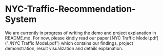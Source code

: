 # NYC-Traffic-Recommendation-System

We are currently in progress of writing the demo and project explanation in README.md. For now, please kindly read our paper [NYC Traffic Model.pdf]("./NYC Traffic Model.pdf") which contains our findings, project demonstration, result visualization and details explanation.

